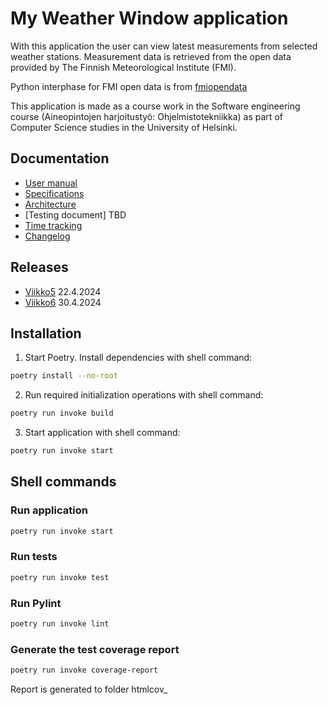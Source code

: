 # My Weather Window application
With this application the user can view latest measurements from selected weather stations. Measurement data is retrieved from the open data provided by The Finnish Meteorological Institute (FMI).

Python interphase for FMI open data is from [fmiopendata](https://github.com/pnuu/fmiopendata)

This application is made as a course work in the Software engineering course (Aineopintojen harjoitustyö: Ohjelmistotekniikka) as part of Computer Science studies in the University of Helsinki.

## Documentation
- [User manual](dokumentaatio/usermanual.md)
- [Specifications](dokumentaatio/specifications.md)
- [Architecture](dokumentaatio/architecture.md)
- [Testing document] TBD
- [Time tracking](dokumentaatio/timetracking.md)
- [Changelog](dokumentaatio/changelog.md)

## Releases

- [Viikko5](https://github.com/mcpaulafi/ot-harjoitustyo/releases/tag/viikko5) 22.4.2024
- [Viikko6](https://github.com/mcpaulafi/ot-harjoitustyo/releases/tag/viikko6) 30.4.2024

## Installation

1. Start Poetry. Install dependencies with shell command:

```bash
poetry install --no-root
```

2. Run required initialization operations with shell command:

```bash
poetry run invoke build
```

3. Start application with shell command:

```bash
poetry run invoke start
```
## Shell commands

### Run application

```bash
poetry run invoke start
```

### Run tests

```bash
poetry run invoke test
```

### Run Pylint

```bash
poetry run invoke lint
```

### Generate the test coverage report 


```bash
poetry run invoke coverage-report
```

Report is generated to folder htmlcov_ 
